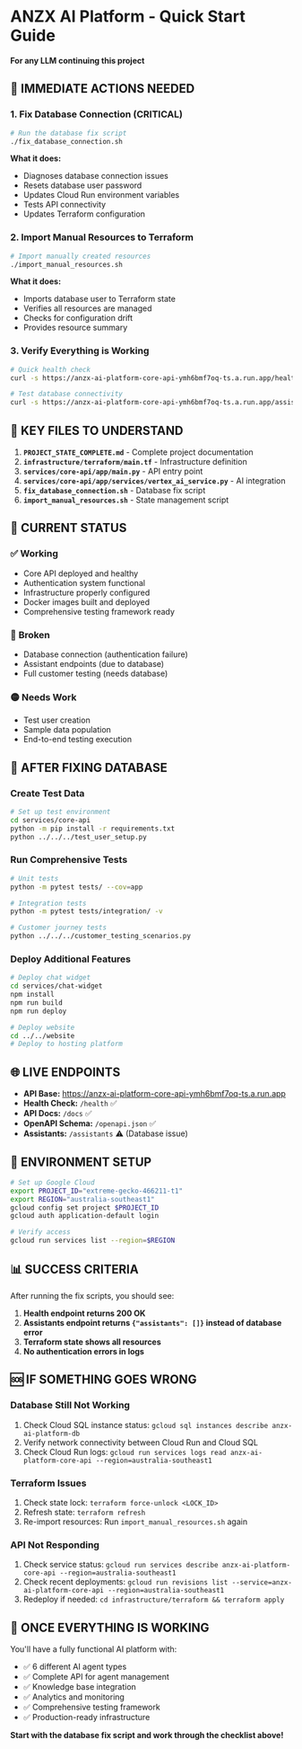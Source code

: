 # ANZX AI Platform - Quick Start Guide

**For any LLM continuing this project**

## 🚀 **IMMEDIATE ACTIONS NEEDED**

### **1. Fix Database Connection (CRITICAL)**
```bash
# Run the database fix script
./fix_database_connection.sh
```
**What it does:**
- Diagnoses database connection issues
- Resets database user password
- Updates Cloud Run environment variables
- Tests API connectivity
- Updates Terraform configuration

### **2. Import Manual Resources to Terraform**
```bash
# Import manually created resources
./import_manual_resources.sh
```
**What it does:**
- Imports database user to Terraform state
- Verifies all resources are managed
- Checks for configuration drift
- Provides resource summary

### **3. Verify Everything is Working**
```bash
# Quick health check
curl -s https://anzx-ai-platform-core-api-ymh6bmf7oq-ts.a.run.app/health | jq .

# Test database connectivity
curl -s https://anzx-ai-platform-core-api-ymh6bmf7oq-ts.a.run.app/assistants | jq .
```

## 📁 **KEY FILES TO UNDERSTAND**

1. **`PROJECT_STATE_COMPLETE.md`** - Complete project documentation
2. **`infrastructure/terraform/main.tf`** - Infrastructure definition
3. **`services/core-api/app/main.py`** - API entry point
4. **`services/core-api/app/services/vertex_ai_service.py`** - AI integration
5. **`fix_database_connection.sh`** - Database fix script
6. **`import_manual_resources.sh`** - State management script

## 🎯 **CURRENT STATUS**

### ✅ **Working**
- Core API deployed and healthy
- Authentication system functional
- Infrastructure properly configured
- Docker images built and deployed
- Comprehensive testing framework ready

### 🔴 **Broken**
- Database connection (authentication failure)
- Assistant endpoints (due to database)
- Full customer testing (needs database)

### 🟡 **Needs Work**
- Test user creation
- Sample data population
- End-to-end testing execution

## 🔧 **AFTER FIXING DATABASE**

### **Create Test Data**
```bash
# Set up test environment
cd services/core-api
python -m pip install -r requirements.txt
python ../../../test_user_setup.py
```

### **Run Comprehensive Tests**
```bash
# Unit tests
python -m pytest tests/ --cov=app

# Integration tests
python -m pytest tests/integration/ -v

# Customer journey tests
python ../../../customer_testing_scenarios.py
```

### **Deploy Additional Features**
```bash
# Deploy chat widget
cd services/chat-widget
npm install
npm run build
npm run deploy

# Deploy website
cd ../../website
# Deploy to hosting platform
```

## 🌐 **LIVE ENDPOINTS**

- **API Base:** https://anzx-ai-platform-core-api-ymh6bmf7oq-ts.a.run.app
- **Health Check:** `/health` ✅
- **API Docs:** `/docs` ✅
- **OpenAPI Schema:** `/openapi.json` ✅
- **Assistants:** `/assistants` ⚠️ (Database issue)

## 🔑 **ENVIRONMENT SETUP**

```bash
# Set up Google Cloud
export PROJECT_ID="extreme-gecko-466211-t1"
export REGION="australia-southeast1"
gcloud config set project $PROJECT_ID
gcloud auth application-default login

# Verify access
gcloud run services list --region=$REGION
```

## 📊 **SUCCESS CRITERIA**

After running the fix scripts, you should see:

1. **Health endpoint returns 200 OK**
2. **Assistants endpoint returns `{"assistants": []}` instead of database error**
3. **Terraform state shows all resources**
4. **No authentication errors in logs**

## 🆘 **IF SOMETHING GOES WRONG**

### **Database Still Not Working**
1. Check Cloud SQL instance status: `gcloud sql instances describe anzx-ai-platform-db`
2. Verify network connectivity between Cloud Run and Cloud SQL
3. Check Cloud Run logs: `gcloud run services logs read anzx-ai-platform-core-api --region=australia-southeast1`

### **Terraform Issues**
1. Check state lock: `terraform force-unlock <LOCK_ID>`
2. Refresh state: `terraform refresh`
3. Re-import resources: Run `import_manual_resources.sh` again

### **API Not Responding**
1. Check service status: `gcloud run services describe anzx-ai-platform-core-api --region=australia-southeast1`
2. Check recent deployments: `gcloud run revisions list --service=anzx-ai-platform-core-api --region=australia-southeast1`
3. Redeploy if needed: `cd infrastructure/terraform && terraform apply`

## 🎉 **ONCE EVERYTHING IS WORKING**

You'll have a fully functional AI platform with:
- ✅ 6 different AI agent types
- ✅ Complete API for agent management
- ✅ Knowledge base integration
- ✅ Analytics and monitoring
- ✅ Comprehensive testing framework
- ✅ Production-ready infrastructure

**Start with the database fix script and work through the checklist above!**